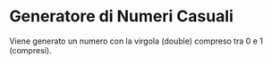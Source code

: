 # Generatore di Numeri Casuali
Viene generato un numero con la virgola (double) compreso tra 0 e 1 (compresi).

